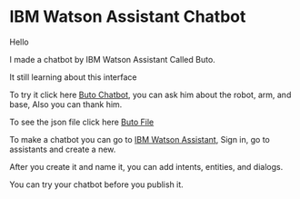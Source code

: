 # IBM Watson Assistant Chatbot
 
Hello

I made a chatbot by IBM Watson Assistant Called Buto.

It still learning about this interface

To try it click here [Buto Chatbot](https://mahaalt.github.io/Chatbot/), you can ask him about the robot, arm, and base, Also you can thank him.

To see the json file click here [Buto File](https://github.com/Mahaalt/Chatbot/blob/main/Buto.json)

To make a chatbot you can go to [IBM Watson Assistant](https://www.ibm.com/cloud/watson-assistant), Sign in, go to assistants and create a new.

After you create it and name it, you can add intents, entities, and dialogs.

You can try your chatbot before you publish it.
